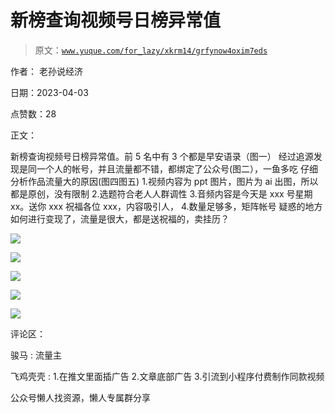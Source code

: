 # 新榜查询视频号日榜异常值

> 原文：[`www.yuque.com/for_lazy/xkrm14/grfynow4oxim7eds`](https://www.yuque.com/for_lazy/xkrm14/grfynow4oxim7eds)

作者： 老孙说经济

日期：2023-04-03

点赞数：28

正文：

新榜查询视频号日榜异常值。前 5 名中有 3 个都是早安语录（图一） 经过追源发现是同一个人的帐号，并且流量都不错，都绑定了公众号(图二），一鱼多吃 仔细分析作品流量大的原因(图四图五) 1.视频内容为 ppt 图片，图片为 ai 出图，所以都是原创，没有限制 2.选题符合老人人群调性 3.音频内容是今天是 xxx 号星期 xx。送你 xxx 祝福各位 xxx，内容吸引人， 4.数量足够多，矩阵帐号 疑惑的地方 如何进行变现了，流量是很大，都是送祝福的，卖挂历？

![](img/a6a23d39906c49030f508053956232a3.png)  

![](img/157b05d72702cdd3351cc6bba72bd0e2.png)

![](img/d665ddaa04c077698f5b13b1987ee97f.png)

![](img/198ebc86644228a2a4d4e6bc161abdc0.png)

![](img/f189fd871e64caf429141d4b2a363b0a.png)

评论区：

骏马 : 流量主

飞鸡壳壳 : 1.在推文里面插广告 2.文章底部广告 3.引流到小程序付费制作同款视频

公众号懒人找资源，懒人专属群分享

